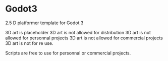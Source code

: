 # Godot3

2.5 D platformer template for Godot 3


3D art is placeholder
3D art is not allowed for distribution
3D art is not allowed for personnal projects 
3D art is not allowed for commercial projects 
3D art is not for re use.

Scripts are free to use for personnal or commercial projects.

